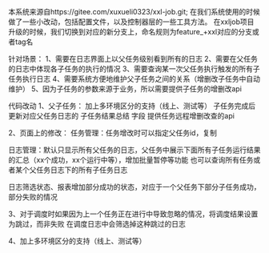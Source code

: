 本系统来源自https://gitee.com/xuxueli0323/xxl-job.git;
在我们系统使用的时候做了一些小改动，包括配置文件，以及控制器层的一些工具方法。
在xxljob项目升级的时候，我们切换到对应的新分支上，命名规则为feature_+xxl对应的分支或者tag名


针对场景：
1、需要在日志界面上以父任务级别看到所有的日志
2、需要在父任务的日志中体现各子任务的执行的情况
3、需要查询某一次父任务执行触发的所有子任务执行日志
4、需要系统方便地维护父子任务之间的关系（增删改子任务中自动维护）
5、因为子任务的参数来源于业务，所以需要提供子任务的增删改api


代码改动
1、父子任务：
加上多环境区分的支持（线上、测试等）
子任务完成后更新对应父任务日志的 子任务结果总结 字段
提供任务远程增删改查的api
	
2、页面上的修改：
任务管理：任务增改时可以指定父任务id，复制

日志管理：默认只显示所有父任务的日志，父任务中展示下面所有子任务运行结果的汇总（xx个成功，xx个运行中等），增加批量暂停等功能
也可以查询所有任务或者某个父任务日志下的所有子任务日志

日志筛选状态、报表增加部分成功的状态，对应于一个父任务下部分子任务成功，部分失败的情况

3、对于调度时如果因为上一个任务正在进行中导致忽略的情况，将调度结果设置为跳过，而非失败
在调度日志中会筛选掉这种跳过的日志

4、加上多环境区分的支持（线上、测试等）

